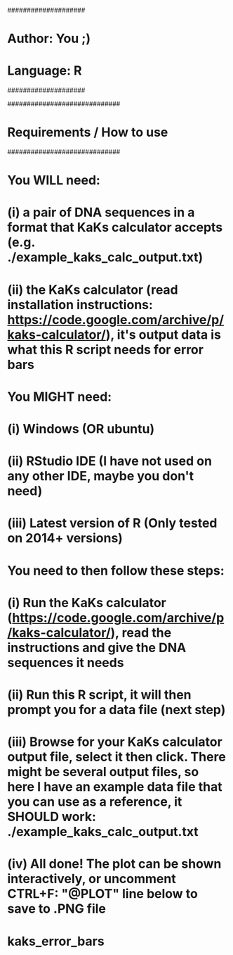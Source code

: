 ####################
# Author: You ;)   #
# Language: R      #
####################

#############################
# Requirements / How to use #
#############################

# You WILL need: 
#   (i) a pair of DNA sequences in a format that KaKs calculator accepts (e.g. ./example_kaks_calc_output.txt) 
#   (ii) the KaKs calculator (read installation instructions: https://code.google.com/archive/p/kaks-calculator/), it's output data is what this R script needs for error bars

# You MIGHT need:
#   (i) Windows (OR ubuntu)
#   (ii) RStudio IDE (I have not used on any other IDE, maybe you don't need)
#   (iii) Latest version of R (Only tested on 2014+ versions)

# You need to then follow these steps: 
#   (i) Run the KaKs calculator (https://code.google.com/archive/p/kaks-calculator/), read the instructions and give the DNA sequences it needs
#   (ii) Run this R script, it will then prompt you for a data file (next step)
#   (iii) Browse for your KaKs calculator output file, select it then click. There might be several output files, so here I have an example data file that you can use as a reference, it SHOULD work: ./example_kaks_calc_output.txt
#   (iv) All done! The plot can be shown interactively, or uncomment CTRL+F: "@PLOT" line below to save to .PNG file
# kaks_error_bars
